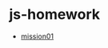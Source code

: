 # js-homework

- [mission01](https://github.com/MinQyu/js-homework/blob/main/mission01/%EC%8B%A4%ED%96%89%EA%B2%B0%EA%B3%BC.md)
